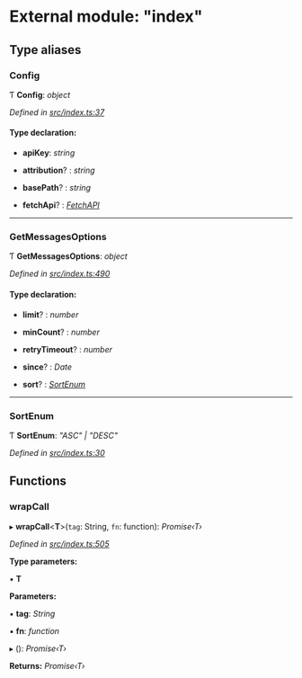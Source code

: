# External module: "index"

## Type aliases

###  Config

Ƭ **Config**: *object*

*Defined in [src/index.ts:37](https://github.com/mailslurp/mailslurp-client/blob/a26884c/src/index.ts#L37)*

#### Type declaration:

* **apiKey**: *string*

* **attribution**? : *string*

* **basePath**? : *string*

* **fetchApi**? : *[FetchAPI](../interfaces/_generated_api_.fetchapi.md)*

___

###  GetMessagesOptions

Ƭ **GetMessagesOptions**: *object*

*Defined in [src/index.ts:490](https://github.com/mailslurp/mailslurp-client/blob/a26884c/src/index.ts#L490)*

#### Type declaration:

* **limit**? : *number*

* **minCount**? : *number*

* **retryTimeout**? : *number*

* **since**? : *Date*

* **sort**? : *[SortEnum](_index_.md#sortenum)*

___

###  SortEnum

Ƭ **SortEnum**: *"ASC" | "DESC"*

*Defined in [src/index.ts:30](https://github.com/mailslurp/mailslurp-client/blob/a26884c/src/index.ts#L30)*

## Functions

###  wrapCall

▸ **wrapCall**<**T**>(`tag`: String, `fn`: function): *Promise‹T›*

*Defined in [src/index.ts:505](https://github.com/mailslurp/mailslurp-client/blob/a26884c/src/index.ts#L505)*

**Type parameters:**

▪ **T**

**Parameters:**

▪ **tag**: *String*

▪ **fn**: *function*

▸ (): *Promise‹T›*

**Returns:** *Promise‹T›*
